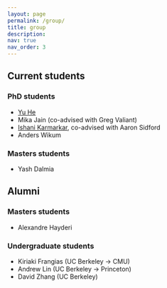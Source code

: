 ```yaml
---
layout: page
permalink: /group/
title: group
description:
nav: true
nav_order: 3
---
```


## **Current students**

### PhD students

- [Yu He](https://dransyhe.github.io/)
- Mika Jain (co-advised with Greg Valiant)
- [Ishani Karmarkar](https://ishanikarmarkar.github.io/), co-advised with Aaron Sidford
- Anders Wikum

### Masters students
- Yash Dalmia

## **Alumni**

### Masters students
- Alexandre Hayderi

### Undergraduate students
- Kiriaki Frangias (UC Berkeley → CMU)
- Andrew Lin (UC Berkeley → Princeton)
- David Zhang (UC Berkeley)
